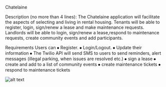  
Chatelaine

Description (no more than 4 lines):
The Chatelaine application will facilitate the aspects of selecting and living in rental housing. Tenants will be able to register, login, sign/renew a lease and make maintenance requests. Landlords will be able to login, sign/renew a lease,respond to maintenance requests, create community events and add participants.


Requirements
Users can
⦁	Register.
⦁	Login/Logout.
⦁	Update their information
⦁	The Twilio API will send SMS to users to send reminders, alert messages (illegal parking, when issues are resolved etc.)
⦁	sign a lease
⦁	create and add to a list of community events
⦁	create maintenance tickets
⦁	respond to maintenance tickets



![alt text](https://github.com/jhuang058/chatelaine/blob/master/rds.png?raw=true)